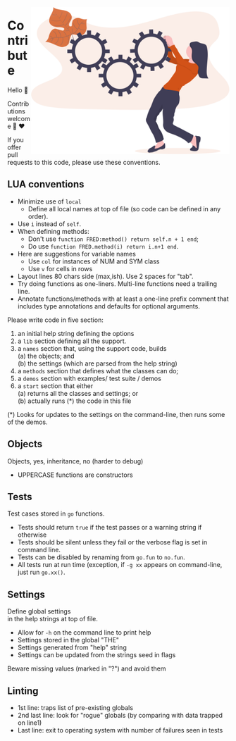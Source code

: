 <a name=top></a>

<img align=right width=450 src=/docs/img/contrib.png>

# Contribute
Hello :wave:  

Contributions welcome :kiss: :heart:

If you offer pull requests to this code, please use these conventions.

## LUA conventions

- Minimize use of `local`
  -  Define all local names at top of file (so code can be defined in any order).
- Use `i` instead of `self`. 
- When defining methods:
  - Don't use `function FRED:method() return self.n + 1 end`;
  - Do use `function FRED.method(i) return i.n+1 end`.
- Here are suggestions for variable names
  - Use `col` for instances of NUM and SYM class
  - Use `v` for cells in rows
- Layout lines 80 chars side (max,ish). Use 2 spaces for "tab".
- Try doing functions as one-liners. Multi-line functions need a trailing line.
- Annotate functions/methods with at least a one-line prefix comment that includes
  type annotations and defaults for optional arguments.

Please write code in five section:
1. an initial help string defining the options
2. a `lib` section defining all the support.
3. a `names` section that, using the support code, builds   
   (a) the objects; and    
   (b) the settings (which are parsed from the help string)
4. a   `methods` section that defines what the classes can do;
5. a   `demos` section with examples/ test suite / demos 
6. a `start` section that either    
   (a) returns all the classes and settings;  or   
   (b) actually runs (*) the code in this file

(*) Looks for updates to the settings on the 
    command-line, then runs some of the demos.

## Objects

Objects, yes,  inheritance, no (harder to debug)   
- UPPERCASE functions are constructors

## Tests

Test cases stored in `go` functions.    
- Tests should return `true` if the test passes or a warning string if otherwise
- Tests should be silent unless they fail or the verbose flag is set in command line.
- Tests can be disabled by renaming from `go.fun` to `no.fun`.
- All tests run at run time (exception, if `-g xx` appears on command-line, just run 
  `go.xx()`.

## Settings

Define global settings   
in the help strings at top of file.    
- Allow for `-h` on the command line to print help
- Settings stored in the global "THE"
- Settings generated from "help" string
- Settings can be updated from the strings seed in flags

Beware missing values (marked in "?") and avoid them

## Linting 

-  1st line: traps list of pre-existing globals  
- 2nd last line: look for "rogue" globals (by comparing with data trapped on line1)
- Last line: exit to operating system with number of failures seen in tests
